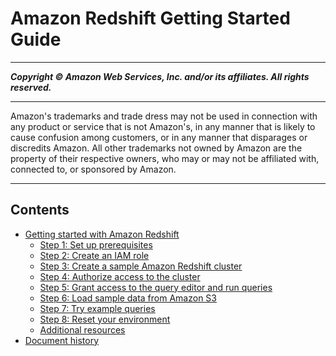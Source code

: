 # Amazon Redshift Getting Started Guide

-----
*****Copyright &copy;  Amazon Web Services, Inc. and/or its affiliates. All rights reserved.*****

-----
Amazon's trademarks and trade dress may not be used in 
     connection with any product or service that is not Amazon's, 
     in any manner that is likely to cause confusion among customers, 
     or in any manner that disparages or discredits Amazon. All other 
     trademarks not owned by Amazon are the property of their respective
     owners, who may or may not be affiliated with, connected to, or 
     sponsored by Amazon.

-----
## Contents
+ [Getting started with Amazon Redshift](getting-started.md)
   + [Step 1: Set up prerequisites](rs-gsg-prereq.md)
   + [Step 2: Create an IAM role](rs-gsg-create-an-iam-role.md)
   + [Step 3: Create a sample Amazon Redshift cluster](rs-gsg-launch-sample-cluster.md)
   + [Step 4: Authorize access to the cluster](rs-gsg-authorize-cluster-access.md)
   + [Step 5: Grant access to the query editor and run queries](rs-gsg-connect-to-cluster.md)
   + [Step 6: Load sample data from Amazon S3](rs-gsg-create-sample-db.md)
   + [Step 7: Try example queries](rs-gsg-try-query.md)
   + [Step 8: Reset your environment](rs-gsg-clean-up-tasks.md)
   + [Additional resources](rs-gsg-additional-resources.md)
+ [Document history](document-history.md)